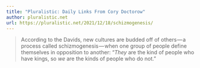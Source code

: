 ```yaml
---
title: "Pluralistic: Daily Links From Cory Doctorow"
author: pluralistic.net
url: https://pluralistic.net/2021/12/18/schizmogenesis/
---
```


> According to the Davids, new cultures are budded off of others — a process called schizmogenesis — when one group of people define themselves in opposition to another: “*They* are the kind of people who have kings, so *we* are the kinds of people who do not.”



